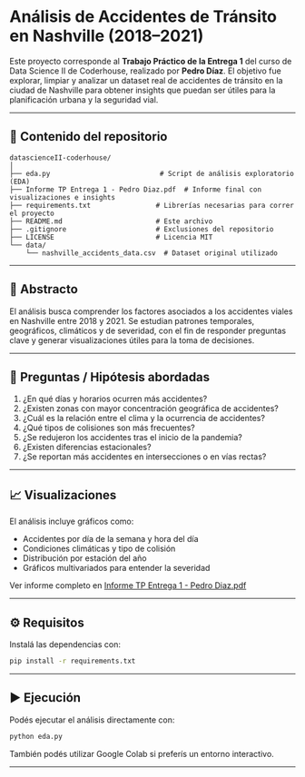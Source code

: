 # Análisis de Accidentes de Tránsito en Nashville (2018–2021)

Este proyecto corresponde al **Trabajo Práctico de la Entrega 1** del curso de Data Science II de Coderhouse, realizado por **Pedro Díaz**. El objetivo fue explorar, limpiar y analizar un dataset real de accidentes de tránsito en la ciudad de Nashville para obtener insights que puedan ser útiles para la planificación urbana y la seguridad vial.

---

## 📜 Contenido del repositorio

```
datascienceII-coderhouse/
│
├── eda.py                           # Script de análisis exploratorio (EDA)
├── Informe TP Entrega 1 - Pedro Diaz.pdf  # Informe final con visualizaciones e insights
├── requirements.txt                # Librerías necesarias para correr el proyecto
├── README.md                       # Este archivo
├── .gitignore                      # Exclusiones del repositorio
├── LICENSE                         # Licencia MIT
└── data/
    └── nashville_accidents_data.csv  # Dataset original utilizado
```

---

## 🧠 Abstracto

El análisis busca comprender los factores asociados a los accidentes viales en Nashville entre 2018 y 2021. Se estudian patrones temporales, geográficos, climáticos y de severidad, con el fin de responder preguntas clave y generar visualizaciones útiles para la toma de decisiones.

---

## 📌 Preguntas / Hipótesis abordadas

1. ¿En qué días y horarios ocurren más accidentes?
2. ¿Existen zonas con mayor concentración geográfica de accidentes?
3. ¿Cuál es la relación entre el clima y la ocurrencia de accidentes?
4. ¿Qué tipos de colisiones son más frecuentes?
5. ¿Se redujeron los accidentes tras el inicio de la pandemia?
6. ¿Existen diferencias estacionales?
7. ¿Se reportan más accidentes en intersecciones o en vías rectas?

---

## 📈 Visualizaciones

El análisis incluye gráficos como:

* Accidentes por día de la semana y hora del día
* Condiciones climáticas y tipo de colisión
* Distribución por estación del año
* Gráficos multivariados para entender la severidad

Ver informe completo en [Informe TP Entrega 1 - Pedro Diaz.pdf](./Informe%20TP%20Entrega%201%20-%20Data%20Science%20-%20Pedro%20Diaz.pdf)

---

## ⚙️ Requisitos

Instalá las dependencias con:

```bash
pip install -r requirements.txt
```

---

## ▶️ Ejecución

Podés ejecutar el análisis directamente con:

```bash
python eda.py
```

También podés utilizar Google Colab si preferís un entorno interactivo.

---
